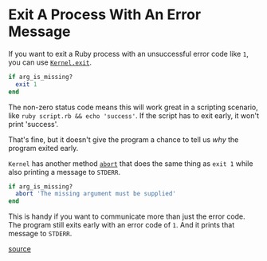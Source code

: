 # Exit A Process With An Error Message

If you want to exit a Ruby process with an unsuccessful error code like `1`,
you can use
[`Kernel.exit`](https://ruby-doc.org/core-3.1.2/Kernel.html#method-i-exit).

```ruby
if arg_is_missing?
  exit 1
end
```

The non-zero status code means this will work great in a scripting scenario,
like `ruby script.rb && echo 'success'`. If the script has to exit early, it
won't print 'success'.

That's fine, but it doesn't give the program a chance to tell us _why_ the
program exited early.

`Kernel` has another method
[`abort`](https://ruby-doc.org/core-3.1.2/Kernel.html#method-i-abort) that does
the same thing as `exit 1` while also printing a message to `STDERR`.

```ruby
if arg_is_missing?
  abort 'The missing argument must be supplied'
end
```

This is handy if you want to communicate more than just the error code. The
program still exits early with an error code of `1`. And it prints that message
to `STDERR`.

[source](https://stackoverflow.com/a/23340693/535590)
